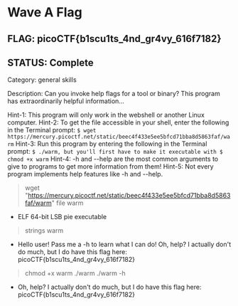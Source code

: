 # Wave A Flag

## FLAG: picoCTF{b1scu1ts_4nd_gr4vy_616f7182}

## STATUS: Complete

Category: general skills

Description: Can you invoke help flags for a tool or binary? This program has extraordinarily helpful information...

Hint-1: This program will only work in the webshell or another Linux computer.
Hint-2: To get the file accessible in your shell, enter the following in the Terminal prompt: `$ wget https://mercury.picoctf.net/static/beec4f433e5ee5bfcd71bba8d5863faf/warm`
Hint-3: Run this program by entering the following in the Terminal prompt: `$ ./warm, but you'll first have to make it executable with $ chmod +x warm`
Hint-4: -h and --help are the most common arguments to give to programs to get more information from them!
Hint-5: Not every program implements help features like -h and --help.

> wget "https://mercury.picoctf.net/static/beec4f433e5ee5bfcd71bba8d5863faf/warm"
> file warm

- ELF 64-bit LSB pie executable

> strings warm

- Hello user! Pass me a -h to learn what I can do! Oh, help? I actually don't do much, but I do have this flag here: picoCTF{b1scu1ts_4nd_gr4vy_616f7182}

> chmod +x warm
> ./warm
> ./warm -h

- Oh, help? I actually don't do much, but I do have this flag here: picoCTF{b1scu1ts_4nd_gr4vy_616f7182}
